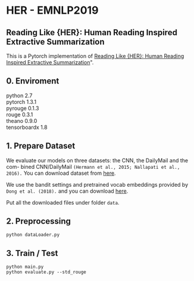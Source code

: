# HER - EMNLP2019
## Reading Like {HER}: Human Reading Inspired Extractive Summarization
This is a Pytorch implementation of [Reading Like {HER}: Human Reading Inspired Extractive Summarization](https://www.aclweb.org/anthology/D19-1300.pdf)". 

## 0. Enviroment
python 2.7\
pytorch 1.3.1\
pyrouge 0.1.3\
rouge 0.3.1 \
theano 0.9.0 \
tensorboardx 1.8
 
## 1. Prepare Dataset 
We evaluate our models on three datasets: the CNN, the DailyMail and the com- bined CNN/DailyMail ```(Hermann et al., 2015; Nallapati et al., 2016).``` You can download dataset from [here](https://github.com/JafferWilson/Process-Data-of-CNN-DailyMail).

We use the bandit settings and pretrained vocab embeddings provided by ```Dong et al. (2018).``` and you can download [here](https://drive.google.com/file/d/1W0QQkz5VNCk-YAnpSRc0ONFgR5SPGDA8/view?usp=sharing). 

Put all the downloaded files under folder ``data``.

## 2. Preprocessing
```
python dataLoader.py
```

## 3. Train / Test
```
python main.py
python evaluate.py --std_rouge

```


